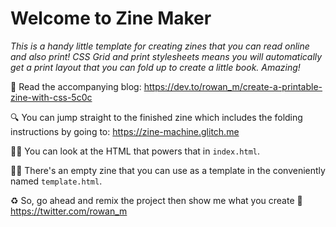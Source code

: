 # Welcome to Zine Maker

*This is a handy little template for creating zines that you can read online and
also print! CSS Grid and print stylesheets means you will automatically get a
print layout that you can fold up to create a little book. Amazing!*

📖 Read the accompanying blog:
<https://dev.to/rowan_m/create-a-printable-zine-with-css-5c0c>

🔍 You can jump straight to the finished zine which includes the folding
instructions by going to: <https://zine-machine.glitch.me>

👨‍💻 You can look at the HTML that powers that in `index.html`.

👩‍💻 There's an empty zine that you can use as a template in the conveniently
named `template.html`.

♻️ So, go ahead and remix the project then show me what you create 💙
<https://twitter.com/rowan_m>
